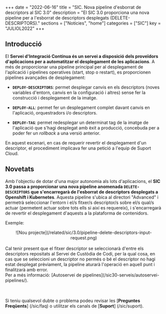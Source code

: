 +++
date        = "2022-06-16"
title       = "SIC. Nova pipeline d'esborrat de descriptors al SIC 3.0"
description = "El SIC 3.0 proporciona una nova pipeline per a l'esborrat de descriptors desplegats (DELETE-DESCRIPTORS)."
sections    = ["Notícies", "home"]
categories  = ["SIC"]
key         = "JULIOL2022"
+++

## Introducció

El **Servei d'Integració Contínua és un servei a disposició dels proveïdors d'aplicacions per a automatitzar el desplegament
de les aplicacions**. A més de proporcionar una pipeline principal per al desplegament de l'aplicació i pipelines operatives
(start, stop o restart), es proporcionen pipelines avançades de desplegament:

- **`DEPLOY-DESCRIPTORS`**: permet desplegar canvis en els descriptors (noves variables d'entorn, canvis en la configuració i altres)
sense fer la construcció i desplegament de la imatge.

- **`DEPLOY-ALL`**: permet fer un desplegament complet davant canvis en l'aplicació, orquestradors i/o descriptors.

- **`DEPLOY-TAG`**: permet redesplegar un determinat tag de la imatge de l'aplicació que s'hagi desplegat amb èxit a producció,
concebuda per a poder fer un *rollback* a una versió anterior.

En aquest escenari, en cas de requerir revertir el desplegament d'un descriptor, el procediment implicava fer una petició
a l'equip de Suport Cloud.

## Novetats

Amb l'objectiu de dotar d'una major autonomia als lots d'aplicacions, el **SIC 3.0 passa a proporcionar una nova pipeline
anomenada `DELETE-DESCRIPTORS` que s'encarregarà de l'esborrat de descriptors desplegats a Openshift i Kubernetes**.
Aquesta pipeline s'ubica al directori "Advanced" i permetrà seleccionar l'entorn i el/s fitxer/s descriptor/s sobre el/s qual/s
actuar (permetent actuar sobre tots ells si així es requereix), i s'encarregarà de revertir el desplegament d'aquests
a la plataforma de contenidors.

Exemple:
<CENTER>![Nou projecte](/related/sic/3.0/pipeline-delete-descriptors-input-request.png)</center>

<br/>
Cal tenir present que el fitxer descriptor se seleccionarà d'entre els descriptors repositats al
Servei de Custòdia de Codi, per la qual cosa, en cas que se seleccioni un descriptor no permès o bé el descriptor
no hagi estat desplegat prèviament, la pipeline aturarà l'operació en aquell punt i finalitzarà amb error.

<br/>
Per a més informació: [Autoservei de pipelines](/sic30-serveis/autoservei-pipelines/).

<br/><br/>
Si teniu qualsevol dubte o problema podeu revisar les [**Preguntes Freqüents**] (/sic/faq) o utilitzar els canals de [**Suport**] (/sic/suport).